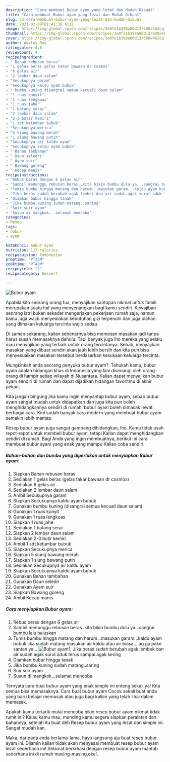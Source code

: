 ```yaml
---
description: "Cara membuat Bubur ayam yang lezat dan Mudah Dibuat"
title: "Cara membuat Bubur ayam yang lezat dan Mudah Dibuat"
slug: 73-cara-membuat-bubur-ayam-yang-lezat-dan-mudah-dibuat
date: 2021-02-09T01:41:36.411Z
image: https://img-global.cpcdn.com/recipes/3e0fe1b398a80d13/680x482cq70/bubur-ayam-foto-resep-utama.jpg
thumbnail: https://img-global.cpcdn.com/recipes/3e0fe1b398a80d13/680x482cq70/bubur-ayam-foto-resep-utama.jpg
cover: https://img-global.cpcdn.com/recipes/3e0fe1b398a80d13/680x482cq70/bubur-ayam-foto-resep-utama.jpg
author: Wesley Roy
ratingvalue: 4.8
reviewcount: 4
recipeingredient:
- " Bahan rebusan beras"
- "1 gelas beras gelas takar bawaan dr cosmos"
- "6 gelas air"
- "2 lembar daun salam"
- "Secukupnya garam"
- "Secukupnya kaldu ayam bubuk"
- " bumbu kuning disangrai semua kecuali daun salam"
- "1 ruas kunyit"
- "1 ruas lengkuas"
- "1 ruas jahe"
- "1 batang serai"
- "2 lembar daun salam"
- "2-3 butir kemiri"
- "1 sdt ketumbar bubuk"
- "Secukupnya merica"
- "5 siung bawang merah"
- "1 siung bawang putih"
- "Secukupnya air kaldu ayam"
- "Secukupnya kaldu ayam bubuk"
- " Bahan tambahan"
- " Daun seledri"
- " Ayam suir"
- " Bawang goreng"
- " Kecap manis"
recipeinstructions:
- "Rebus beras dengan 6 gelas air"
- "Sambil menunggu rebusan beras..kita bikin bumbu dulu ya...sangrai bumbu lalu haluskan"
- "Tumis bumbu hingga matang dan harum...masukan garam...kaldu ayam bubuk jika sudah matang masukan air kaldu atau air biasa....aq ga pake santan ya..."
- "Jika beras sudah berubah agak lembek dan air sudah agak surut aduk terus sampai agak kering"
- "Diamkan bubur hingga tanak"
- "Jika bumbu kuning sudah matang..saring"
- "Suir suir ayam"
- "Susun di mangkok...selamat mencoba"
categories:
- Resep
tags:
- bubur
- ayam

katakunci: bubur ayam 
nutrition: 117 calories
recipecuisine: Indonesian
preptime: "PT35M"
cooktime: "PT43M"
recipeyield: "2"
recipecategory: Dessert

---
```



![Bubur ayam](https://img-global.cpcdn.com/recipes/3e0fe1b398a80d13/680x482cq70/bubur-ayam-foto-resep-utama.jpg)

Apabila kita seorang orang tua, menyajikan santapan nikmat untuk famili merupakan suatu hal yang menyenangkan bagi kamu sendiri. Kewajiban seorang istri bukan sekadar mengerjakan pekerjaan rumah saja, namun kamu juga wajib menyediakan kebutuhan gizi terpenuhi dan juga olahan yang dimakan keluarga tercinta wajib sedap.

Di zaman  sekarang, kalian sebenarnya bisa memesan masakan jadi tanpa harus susah memasaknya dahulu. Tapi banyak juga lho mereka yang selalu mau menyajikan yang terbaik untuk orang tercintanya. Sebab, menyajikan masakan yang dibuat sendiri akan jauh lebih bersih dan kita pun bisa menyesuaikan masakan tersebut berdasarkan kesukaan keluarga tercinta. 



Mungkinkah anda seorang penyuka bubur ayam?. Tahukah kamu, bubur ayam adalah hidangan khas di Indonesia yang kini disenangi oleh orang-orang di hampir setiap wilayah di Nusantara. Kalian dapat menyajikan bubur ayam sendiri di rumah dan dapat dijadikan hidangan favoritmu di akhir pekan.

Kita jangan bingung jika kamu ingin menyantap bubur ayam, sebab bubur ayam sangat mudah untuk didapatkan dan juga kita pun boleh menghidangkannya sendiri di rumah. bubur ayam boleh dimasak lewat berbagai cara. Kini sudah banyak cara modern yang membuat bubur ayam semakin lebih mantap.

Resep bubur ayam juga sangat gampang dihidangkan, lho. Kamu tidak usah repot-repot untuk membeli bubur ayam, tetapi Kalian dapat menghidangkan sendiri di rumah. Bagi Anda yang ingin membuatnya, berikut ini cara membuat bubur ayam yang enak yang mampu Kalian coba sendiri.

<!--inarticleads1-->

##### Bahan-bahan dan bumbu yang diperlukan untuk menyiapkan Bubur ayam:

1. Siapkan  Bahan rebusan beras
1. Sediakan 1 gelas beras (gelas takar bawaan dr cosmos)
1. Sediakan 6 gelas air
1. Sediakan 2 lembar daun salam
1. Ambil Secukupnya garam
1. Siapkan Secukupnya kaldu ayam bubuk
1. Gunakan  bumbu kuning (disangrai semua kecuali daun salam)
1. Gunakan 1 ruas kunyit
1. Gunakan 1 ruas lengkuas
1. Siapkan 1 ruas jahe
1. Sediakan 1 batang serai
1. Siapkan 2 lembar daun salam
1. Sediakan 2-3 butir kemiri
1. Ambil 1 sdt ketumbar bubuk
1. Siapkan Secukupnya merica
1. Siapkan 5 siung bawang merah
1. Siapkan 1 siung bawang putih
1. Sediakan Secukupnya air kaldu ayam
1. Siapkan Secukupnya kaldu ayam bubuk
1. Gunakan  Bahan tambahan
1. Gunakan  Daun seledri
1. Gunakan  Ayam suir
1. Siapkan  Bawang goreng
1. Ambil  Kecap manis




<!--inarticleads2-->

##### Cara menyiapkan Bubur ayam:

1. Rebus beras dengan 6 gelas air
1. Sambil menunggu rebusan beras..kita bikin bumbu dulu ya...sangrai bumbu lalu haluskan
1. Tumis bumbu hingga matang dan harum...masukan garam...kaldu ayam bubuk jika sudah matang masukan air kaldu atau air biasa....aq ga pake santan ya...
<img src="//assets-global.cpcdn.com/assets/icons/button_play-2c75c40dde080a61004c1f40b05d8f140eaff45d7e9e6481dc71c63d2e7c4909.png" alt="Bubur ayam">1. Jika beras sudah berubah agak lembek dan air sudah agak surut aduk terus sampai agak kering
1. Diamkan bubur hingga tanak
1. Jika bumbu kuning sudah matang..saring
1. Suir suir ayam
1. Susun di mangkok...selamat mencoba




Ternyata cara buat bubur ayam yang enak simple ini enteng sekali ya! Kita semua bisa memasaknya. Cara buat bubur ayam Cocok sekali buat anda yang baru belajar memasak atau juga bagi kalian yang telah lihai dalam memasak.

Apakah kamu tertarik mulai mencoba bikin resep bubur ayam nikmat tidak rumit ini? Kalau kamu mau, mending kamu segera siapkan peralatan dan bahannya, setelah itu buat deh Resep bubur ayam yang lezat dan simple ini. Sangat mudah kan. 

Maka, daripada anda berlama-lama, hayo langsung aja buat resep bubur ayam ini. Dijamin kalian tiidak akan menyesal membuat resep bubur ayam lezat sederhana ini! Selamat berkreasi dengan resep bubur ayam mantab sederhana ini di rumah masing-masing,oke!.

